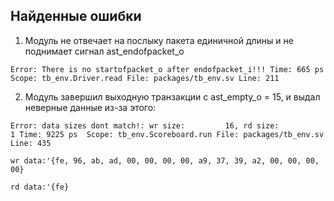 ## Найденные ошибки

1. Модуль не отвечает на послыку пакета единичной длины и не поднимает сигнал ast_endofpacket_o

`Error: There is no startofpacket_o after endofpacket_i!!!
Time: 665 ps  Scope: tb_env.Driver.read File: packages/tb_env.sv Line: 211`

2. Модуль завершил выходную транзакции с ast_empty_o = 15, и выдал неверные данные из-за этого:

`Error: data sizes dont match!: wr size:         16, rd size:          1
Time: 9225 ps  Scope: tb_env.Scoreboard.run File: packages/tb_env.sv Line: 435`

`wr data:'{fe, 96, ab, ad, 00, 00, 00, 00, a9, 37, 39, a2, 00, 00, 00, 00}`

`rd data:'{fe}`